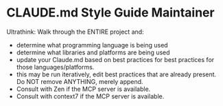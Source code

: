 # CLAUDE.md Style Guide Maintainer

Ultrathink: Walk through the ENTIRE project and:
- determine what programming language is being used
- determine what libraries and platforms are being used
- update your Claude.md based on best practices for best practices for those languages/platforms.
- this may be run iteratively, edit best practices that are already present. Do NOT remove ANYTHING, merely append. 
- Consult with Zen if the MCP server is available.
- Consult with context7 if the MCP server is available.

